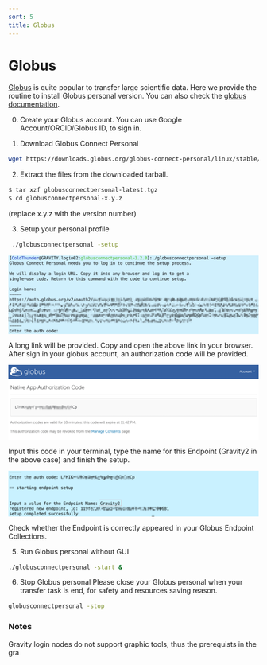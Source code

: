 ```yaml
---
sort: 5
title: Globus
---
```


# Globus
[Globus](https://www.globus.org) is quite popular to transfer large scientific data.
Here we provide the routine to install Globus personal version.  You can also check the [globus documentation](https://docs.globus.org/how-to/globus-connect-personal-linux/).

0. Create your Globus account.
You can use Google Account/ORCID/Globus ID, to sign in.

1. Download Globus Connect Personal
```bash
wget https://downloads.globus.org/globus-connect-personal/linux/stable/globusconnectpersonal-latest.tgz
```

2. Extract the files from the downloaded tarball.
```bash
$ tar xzf globusconnectpersonal-latest.tgz
$ cd globusconnectpersonal-x.y.z
```
(replace x.y.z with the version number)

3. Setup your personal profile
```bash
 ./globusconnectpersonal -setup
```

<img src="../images/Advanced/globus-setup1.png" width = "600" div align=center />

A long link will be provided.  Copy and open the above link in your browser.  After sign in your globus account, an authorization code will be provided.

<img src="../images/Advanced/globus-setup2.png" width = "600" div align=center />

Input this code in your terminal, type the name for this Endpoint (Gravity2 in the above case) and finish the setup.

<img src="../images/Advanced/globus-setup3.png" width = "600" div align=center />

Check whether the Endpoint is correctly appeared in your Globus Endpoint Collections.

5. Run Globus personal without GUI
```bash
./globusconnectpersonal -start &
```

6. Stop Globus personal
Please close your Globus personal when your transfer task is end, for safety and resources saving reason.
```bash
globusconnectpersonal -stop
```

### Notes
Gravity login nodes do not support graphic tools, thus the prerequists in the gra